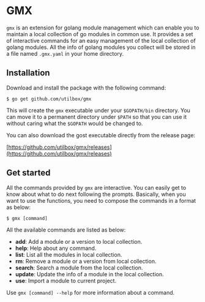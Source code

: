 # GMX

`gmx` is an extension for golang module management which can enable you to maintain a local collection of go modules in common use. It provides a set of interactive commands for an easy management of the local collection of golang modules. All the info of golang modules you collect will be stored in a file named `.gmx.yaml` in your home directory.

## Installation
Download and install the package with the following command:

```
$ go get github.com/utilbox/gmx
```

This will create the `gmx` executable under your `$GOPATH/bin` directory. You can move it to a permanent directory under `$PATH` so that you can use it without caring what the `$GOPATH` would be changed to.

You can also download the gost executable directly from the release page:

[https://github.com/utilbox/gmx/releases](https://github.com/utilbox/gmx/releases)

## Get started
All the commands provided by `gmx` are interactive. You can easily get to know about what to do next following the prompts. Basically, when you want to use the functions, you need to compose the commands in a format as below:

```
$ gmx [command]
```

All the available commands are listed as below:
- **add**: Add a module or a version to local collection.
- **help**: Help about any command.
- **list**: List all the modules in local collection.
- **rm**: Remove a module or a version from local collection.
- **search**: Search a module from the local collection.
- **update**: Update the info of a module in the local collection.
- **use**: Import a module to current project.

Use `gmx [command] --help` for more information about a command.